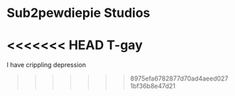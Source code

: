# Sub2pewdiepie Studios
<<<<<<< HEAD
T-gay
=======

I have crippling depression
>>>>>>> 8975efa6782877d70ad4aeed0271bf36b8e47d21
